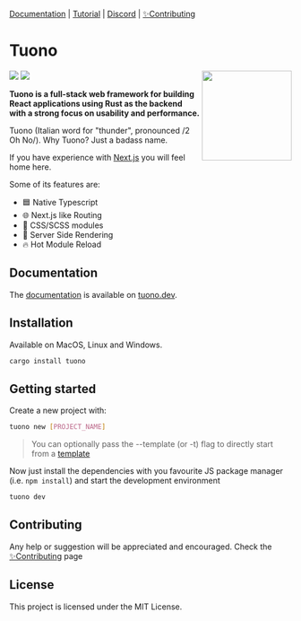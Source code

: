 [Documentation](https://tuono.dev) | [Tutorial](https://tuono.dev/documentation/tutorial) |
[Discord](https://discord.com/invite/khQzPa654B) | [✨Contributing](https://tuono.dev/documentation/contributing)

# Tuono

<img align="right" src="https://raw.githubusercontent.com/tuono-labs/tuono/main/assets/logo.png" width="160px">

![](https://github.com/tuono-labs/tuono/actions/workflows/rust.yml/badge.svg)
![](https://github.com/tuono-labs/tuono/actions/workflows/typescript.yml/badge.svg)

**Tuono is a full-stack web framework for building React applications using Rust as the backend with
a strong focus on usability and performance.**

Tuono (Italian word for "thunder", pronounced /2 Oh No/).
Why Tuono? Just a badass name.

If you have experience with [Next.js](https://nextjs.org/) you will feel home here.

Some of its features are:

- 🟦 Native Typescript
- 🌐 Next.js like Routing
- 🍭 CSS/SCSS modules
- 🧬 Server Side Rendering
- 🔥 Hot Module Reload

## Documentation

The [documentation](https://tuono.dev/) is available on
[tuono.dev](https://tuono.dev/).

## Installation

Available on MacOS, Linux and Windows.

```sh
cargo install tuono
```

## Getting started

Create a new project with:

```sh
tuono new [PROJECT_NAME]
```

> You can optionally pass the --template (or -t) flag to directly start from a [template](https://github.com/tuono-labs/tuono/tree/main/examples)

Now just install the dependencies with you favourite JS package manager (i.e. `npm install`) and start the development environment

```sh
tuono dev
```

## Contributing

Any help or suggestion will be appreciated and encouraged.
Check the [✨Contributing](https://tuono.dev/documentation/contributing) page

## License

This project is licensed under the MIT License.
